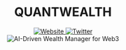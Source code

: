 <div align="center">
  <h1>QUANTWEALTH</h1>
</div>

<div align="center">
  <a href="https://www.quantwealth.xyz/" target="_blank">
    <img src="https://img.shields.io/badge/website-quantwealth.xyz-blue" alt="Website"/>
  </a>
  <a href="https://x.com/QuantWealth_AI" target="_blank">
    <img src="https://img.shields.io/twitter/follow/QuantWealth_AI?style=social" alt="Twitter"/>
  </a>
</div>

<div align="center">
  <img src="https://github.com/QuantWealth/.github/assets/31698676/4ff9389d-d059-4e99-848d-0f9d31b81d7e" alt="AI-Driven Wealth Manager for Web3"/>
</div>

